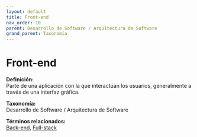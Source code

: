 ```yaml
---
layout: default
title: Front-end
nav_order: 10
parent: Desarrollo de Software / Arquitectura de Software
grand_parent: Taxonomía
---
```


# Front-end

**Definición:**  
Parte de una aplicación con la que interactúan los usuarios, generalmente a través de una interfaz gráfica.

**Taxonomía:**  
Desarrollo de Software / Arquitectura de Software

**Términos relacionados:**  
[Back-end](https://maleniski.github.io/diccionario-angl-tec-mx/docs/taxonomia/back-end/back-end.html), [Full-stack](https://maleniski.github.io/diccionario-angl-tec-mx/docs/taxonomia/full-stack/full-stack.html)
